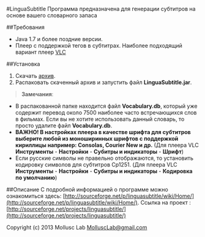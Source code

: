 #LinguaSubtitle
Программа предназначена для генерации субтитров на основе вашего словарного запаса

##Требования
* Java 1.7 и более поздние версии.
* Плеер с поддержкой тегов в субтитрах. Наиболее подходящий вариант плеер [VLC](http://sourceforge.net/projects/vlc/)

##Установка
1. Скачать [архив](http://sourceforge.net/projects/linguasubtitle/files/).
2. Распаковать скаченный архив и запустить файл **LinguaSubtitle.jar**.

> **Замечания**: 
* В распакованной папке находится файл **Vocabulary.db**, который уже содержит перевод около 7500 наиболее часто встречающихся слов в фильмах. Если вы не хотите использовать данный словарь, то просто удалите файл **Vocabulary.db**.
* **ВАЖНО! В настройках плеера в качестве шрифта для субтитров выберите любой из моноширинныx шрифтов с поддержкой кириллицы например: Consolas, Courier New и др.** (Для плеера VLC **Инструменты** - **Настройки** - **Субитры и индикаторы** - **Шрифт**)
* Если русские символы не правельно отображаются, то установить кодировку символов для субтитров Cp1251. (Для плеера VLC **Инструменты** - **Настройки** - **Субитры и индикаторы** - **Кодировка по умолчанию**)

##Описание
С подробной информацией о программе можно ознакомиться здесь: [http://sourceforge.net/p/linguasubtitle/wiki/Home/](http://sourceforge.net/p/linguasubtitle/wiki/Home/).
Ссылка на проект : [http://sourceforge.net/projects/linguasubtitle/](http://sourceforge.net/projects/linguasubtitle/)

Copyright (c) 2013 Mollusc Lab <MolluscLab@gmail.com>
